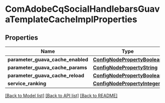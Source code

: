# ComAdobeCqSocialHandlebarsGuavaTemplateCacheImplProperties

## Properties
Name | Type | Description | Notes
------------ | ------------- | ------------- | -------------
**parameter_guava_cache_enabled** | [**ConfigNodePropertyBoolean**](ConfigNodePropertyBoolean.md) |  | [optional] 
**parameter_guava_cache_params** | [**ConfigNodePropertyString**](ConfigNodePropertyString.md) |  | [optional] 
**parameter_guava_cache_reload** | [**ConfigNodePropertyBoolean**](ConfigNodePropertyBoolean.md) |  | [optional] 
**service_ranking** | [**ConfigNodePropertyInteger**](ConfigNodePropertyInteger.md) |  | [optional] 

[[Back to Model list]](../README.md#documentation-for-models) [[Back to API list]](../README.md#documentation-for-api-endpoints) [[Back to README]](../README.md)


